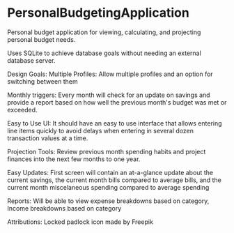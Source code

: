 # PersonalBudgetingApplication
Personal budget application for viewing, calculating, and projecting personal budget needs.

Uses SQLite to achieve database goals without needing an external database server.

Design Goals:
Multiple Profiles: Allow multiple profiles and an option for switching between them

Monthly triggers: Every month will check for an update on savings and provide a report based on how well the previous month's budget was met or exceeded.

Easy to Use UI: It should have an easy to use interface that allows entering line items quickly to avoid delays when entering in several dozen transaction values at a time.

Projection Tools: Review previous month spending habits and project finances into the next few months to one year.

Easy Updates: First screen will contain an at-a-glance update about the current savings, the current month bills compared to average bills, and the current month miscelaneous spending compared to average spending

Reports: Will be able to view expense breakdowns based on category, Income breakdowns based on category

Attributions:
Locked padlock icon made by Freepik
